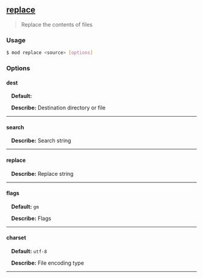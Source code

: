 ## <a href="#replace" name="replace">replace</a>
> Replace the contents of files

### Usage

```sh
$ mod replace <source> [options]
```

### Options

#### dest

<p> <b>&nbsp;&nbsp;&nbsp;&nbsp;Default:</b> <code><source></code></p>
<p> <b>&nbsp;&nbsp;&nbsp;&nbsp;Describe:</b> Destination directory or file</p>
<hr>

#### search


<p> <b>&nbsp;&nbsp;&nbsp;&nbsp;Describe:</b> Search string</p>
<hr>

#### replace


<p> <b>&nbsp;&nbsp;&nbsp;&nbsp;Describe:</b> Replace string</p>
<hr>

#### flags

<p> <b>&nbsp;&nbsp;&nbsp;&nbsp;Default:</b> <code>gm</code></p>
<p> <b>&nbsp;&nbsp;&nbsp;&nbsp;Describe:</b> Flags</p>
<hr>

#### charset

<p> <b>&nbsp;&nbsp;&nbsp;&nbsp;Default:</b> <code>utf-8</code></p>
<p> <b>&nbsp;&nbsp;&nbsp;&nbsp;Describe:</b> File encoding type</p>
<hr>







